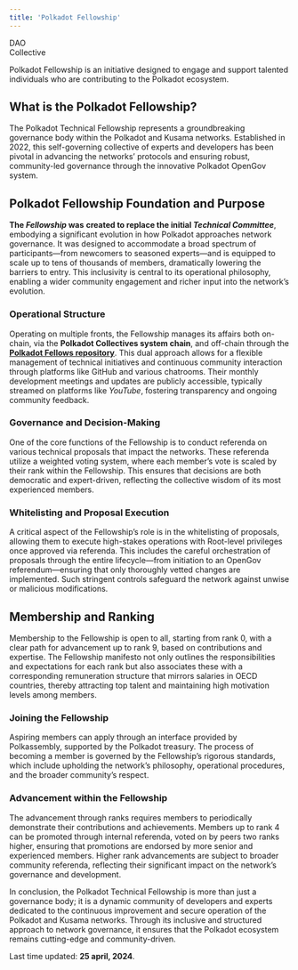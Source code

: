 ```yaml
---
title: 'Polkadot Fellowship'
---
```

DAO  
 Collective  

Polkadot Fellowship is an initiative designed to engage and support talented individuals who are contributing to the Polkadot ecosystem.


What is the Polkadot Fellowship?
--------------------------------

The Polkadot Technical Fellowship represents a groundbreaking governance body within the Polkadot and Kusama networks. Established in 2022, this self-governing collective of experts and developers has been pivotal in advancing the networks’ protocols and ensuring robust, community-led governance through the innovative Polkadot OpenGov system.

Polkadot Fellowship Foundation and Purpose
------------------------------------------

**The *Fellowship* was** **created to replace the initial *Technical Committee***, embodying a significant evolution in how Polkadot approaches network governance. It was designed to accommodate a broad spectrum of participants—from newcomers to seasoned experts—and is equipped to scale up to tens of thousands of members, dramatically lowering the barriers to entry. This inclusivity is central to its operational philosophy, enabling a wider community engagement and richer input into the network’s evolution.

### Operational Structure

Operating on multiple fronts, the Fellowship manages its affairs both on-chain, via the **Polkadot Collectives system chain**, and off-chain through the [**Polkadot Fellows repository**](https://github.com/polkadot-fellows). This dual approach allows for a flexible management of technical initiatives and continuous community interaction through platforms like GitHub and various chatrooms. Their monthly development meetings and updates are publicly accessible, typically streamed on platforms like *YouTube*, fostering transparency and ongoing community feedback.

### Governance and Decision-Making

One of the core functions of the Fellowship is to conduct referenda on various technical proposals that impact the networks. These referenda utilize a weighted voting system, where each member’s vote is scaled by their rank within the Fellowship. This ensures that decisions are both democratic and expert-driven, reflecting the collective wisdom of its most experienced members.

### Whitelisting and Proposal Execution

A critical aspect of the Fellowship’s role is in the whitelisting of proposals, allowing them to execute high-stakes operations with Root-level privileges once approved via referenda. This includes the careful orchestration of proposals through the entire lifecycle—from initiation to an OpenGov referendum—ensuring that only thoroughly vetted changes are implemented. Such stringent controls safeguard the network against unwise or malicious modifications.

Membership and Ranking
----------------------

Membership to the Fellowship is open to all, starting from rank 0, with a clear path for advancement up to rank 9, based on contributions and expertise. The Fellowship manifesto not only outlines the responsibilities and expectations for each rank but also associates these with a corresponding remuneration structure that mirrors salaries in OECD countries, thereby attracting top talent and maintaining high motivation levels among members.

### Joining the Fellowship

Aspiring members can apply through an interface provided by Polkassembly, supported by the Polkadot treasury. The process of becoming a member is governed by the Fellowship’s rigorous standards, which include upholding the network’s philosophy, operational procedures, and the broader community’s respect.

### Advancement within the Fellowship

The advancement through ranks requires members to periodically demonstrate their contributions and achievements. Members up to rank 4 can be promoted through internal referenda, voted on by peers two ranks higher, ensuring that promotions are endorsed by more senior and experienced members. Higher rank advancements are subject to broader community referenda, reflecting their significant impact on the network’s governance and development.

In conclusion, the Polkadot Technical Fellowship is more than just a governance body; it is a dynamic community of developers and experts dedicated to the continuous improvement and secure operation of the Polkadot and Kusama networks. Through its inclusive and structured approach to network governance, it ensures that the Polkadot ecosystem remains cutting-edge and community-driven.

 Last time updated: **25 april, 2024**.
